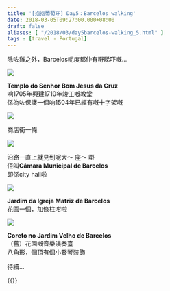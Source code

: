```yaml
---
title: '[抱抱葡萄牙] Day5：Barcelos walking'
date: 2018-03-05T09:27:00.000+08:00
draft: false
aliases: [ "/2018/03/day5barcelos-walking_5.html" ]
tags : [travel - Portugal]
---
```


除咗雞之外，Barcelos呢度都仲有嘢睇吓嘅...  
  

![](/images/portugal5e.jpg)

**Templo do Senhor Bom Jesus da Cruz**  
响1705年興建1710年竣工嘅教堂  
係為咗保護一個响1504年已經有嘅十字架嘅  

![](/images/portugal5e1.jpg)

商店街一條  

![](/images/portugal5e2.jpg)

沿路一直上就見到呢大～ 座～ 嘢  
佢叫**Câmara Municipal de Barcelos**  
即係city hall啦  

![](/images/portugal5e3.jpg)

**Jardim da Igreja Matriz de Barcelos**  
花園一個，加條柱咁啦  

![](/images/portugal5e4.jpg)

**Coreto no Jardim Velho de Barcelos**  
（舊）花園嘅音樂演奏臺  
八角形，個頂有個小豎琴裝飾  
  
  
待續...   
  

{{<portugal>}}  
